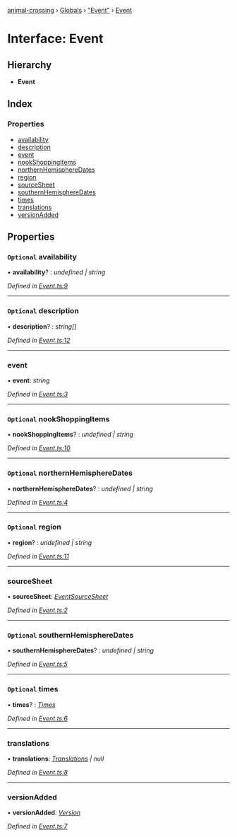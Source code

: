 [animal-crossing](../README.md) › [Globals](../globals.md) › ["Event"](../modules/_event_.md) › [Event](_event_.event.md)

# Interface: Event

## Hierarchy

* **Event**

## Index

### Properties

* [availability](_event_.event.md#optional-availability)
* [description](_event_.event.md#optional-description)
* [event](_event_.event.md#event)
* [nookShoppingItems](_event_.event.md#optional-nookshoppingitems)
* [northernHemisphereDates](_event_.event.md#optional-northernhemispheredates)
* [region](_event_.event.md#optional-region)
* [sourceSheet](_event_.event.md#sourcesheet)
* [southernHemisphereDates](_event_.event.md#optional-southernhemispheredates)
* [times](_event_.event.md#optional-times)
* [translations](_event_.event.md#translations)
* [versionAdded](_event_.event.md#versionadded)

## Properties

### `Optional` availability

• **availability**? : *undefined | string*

*Defined in [Event.ts:9](https://github.com/Norviah/animal-crossing/blob/682361d/module/types/Event.ts#L9)*

___

### `Optional` description

• **description**? : *string[]*

*Defined in [Event.ts:12](https://github.com/Norviah/animal-crossing/blob/682361d/module/types/Event.ts#L12)*

___

###  event

• **event**: *string*

*Defined in [Event.ts:3](https://github.com/Norviah/animal-crossing/blob/682361d/module/types/Event.ts#L3)*

___

### `Optional` nookShoppingItems

• **nookShoppingItems**? : *undefined | string*

*Defined in [Event.ts:10](https://github.com/Norviah/animal-crossing/blob/682361d/module/types/Event.ts#L10)*

___

### `Optional` northernHemisphereDates

• **northernHemisphereDates**? : *undefined | string*

*Defined in [Event.ts:4](https://github.com/Norviah/animal-crossing/blob/682361d/module/types/Event.ts#L4)*

___

### `Optional` region

• **region**? : *undefined | string*

*Defined in [Event.ts:11](https://github.com/Norviah/animal-crossing/blob/682361d/module/types/Event.ts#L11)*

___

###  sourceSheet

• **sourceSheet**: *[EventSourceSheet](../enums/_event_.eventsourcesheet.md)*

*Defined in [Event.ts:2](https://github.com/Norviah/animal-crossing/blob/682361d/module/types/Event.ts#L2)*

___

### `Optional` southernHemisphereDates

• **southernHemisphereDates**? : *undefined | string*

*Defined in [Event.ts:5](https://github.com/Norviah/animal-crossing/blob/682361d/module/types/Event.ts#L5)*

___

### `Optional` times

• **times**? : *[Times](../enums/_event_.times.md)*

*Defined in [Event.ts:6](https://github.com/Norviah/animal-crossing/blob/682361d/module/types/Event.ts#L6)*

___

###  translations

• **translations**: *[Translations](_event_.translations.md) | null*

*Defined in [Event.ts:8](https://github.com/Norviah/animal-crossing/blob/682361d/module/types/Event.ts#L8)*

___

###  versionAdded

• **versionAdded**: *[Version](../enums/_event_.version.md)*

*Defined in [Event.ts:7](https://github.com/Norviah/animal-crossing/blob/682361d/module/types/Event.ts#L7)*
